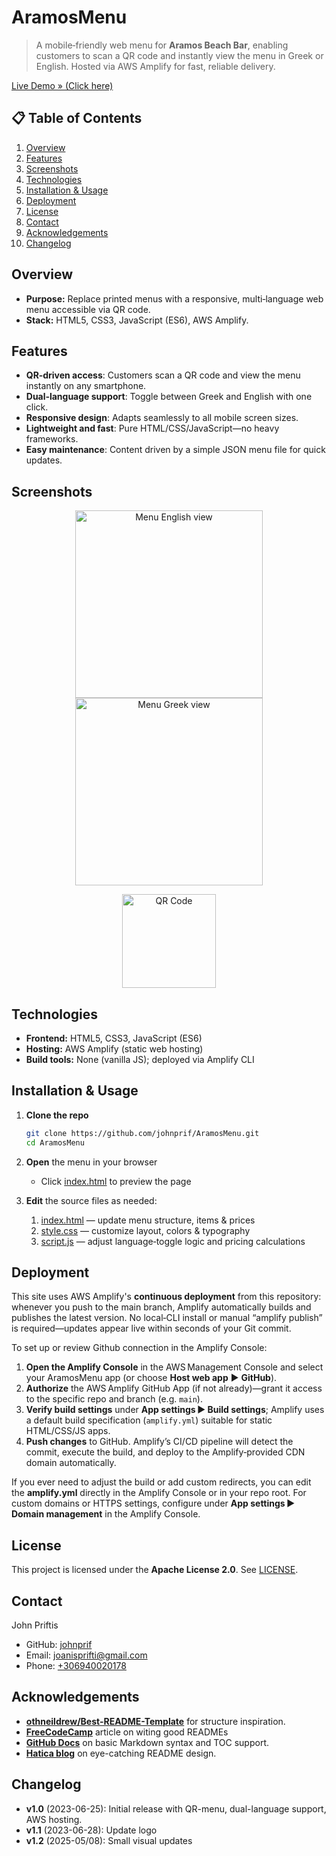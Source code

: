 # AramosMenu

> A mobile‑friendly web menu for **Aramos Beach Bar**, enabling customers to scan a QR code and instantly view the menu in Greek or English. Hosted via AWS Amplify for fast, reliable delivery. 

[Live Demo » (Click here)](https://main.demk8o6naor0f.amplifyapp.com/)

## 📋 Table of Contents

1. [Overview](#overview)  
2. [Features](#features)  
3. [Screenshots](#screenshots)  
4. [Technologies](#technologies)  
5. [Installation & Usage](#installation--usage)  
6. [Deployment](#deployment)  
7. [License](#license)  
8. [Contact](#contact)  
9. [Acknowledgements](#acknowledgements)  
10. [Changelog](#changelog)  

## Overview

- **Purpose:** Replace printed menus with a responsive, multi‑language web menu accessible via QR code.  
- **Stack:** HTML5, CSS3, JavaScript (ES6), AWS Amplify.

## Features

- **QR‑driven access**: Customers scan a QR code and view the menu instantly on any smartphone.
- **Dual‑language support**: Toggle between Greek and English with one click. 
- **Responsive design**: Adapts seamlessly to all mobile screen sizes.
- **Lightweight and fast**: Pure HTML/CSS/JavaScript—no heavy frameworks.
- **Easy maintenance**: Content driven by a simple JSON menu file for quick updates. 

## Screenshots

<p align="center">  
  <img src="https://github.com/johnprif/AramosMenu/assets/56134761/7bd8f198-1717-434b-a32a-3f7ff80747be" alt="Menu English view" width="300"/>  
  <img src="https://github.com/johnprif/AramosMenu/assets/56134761/297dc7a3-bf1d-42c1-b125-2b288101b266" alt="Menu Greek view" width="300"/>  
</p>  
<p align="center">  
  <img src="https://github.com/johnprif/AramosMenu/assets/56134761/c251b094-99d3-4d10-9257-4ee856641436" alt="QR Code" width="150"/>  
</p>

## Technologies

- **Frontend:** HTML5, CSS3, JavaScript (ES6)
- **Hosting:** AWS Amplify (static web hosting)
- **Build tools:** None (vanilla JS); deployed via Amplify CLI

<!-- ## 🚀 Getting Started

### Prerequisites

Ensure you have the following installed:  
- A modern web browser (Chrome, Safari, Firefox) :contentReference[oaicite:9]{index=9}  
- (Optional) AWS CLI & Amplify CLI configured for deployments :contentReference[oaicite:10]{index=10}   -->

## Installation & Usage

1. **Clone the repo**  
   ```bash
   git clone https://github.com/johnprif/AramosMenu.git
   cd AramosMenu

2. **Open** the menu in your browser  
   - Click [index.html](https://github.com/johnprif/AramosMenu/blob/main/index.html) to preview the page

3. **Edit** the source files as needed:  
   1. [index.html](https://github.com/johnprif/AramosMenu/blob/main/index.html) — update menu structure, items & prices
   2. [style.css](https://github.com/johnprif/AramosMenu/blob/main/style.css) — customize layout, colors & typography
   3. [script.js](https://github.com/johnprif/AramosMenu/blob/main/script.js) — adjust language‑toggle logic and pricing calculations

## Deployment
This site uses AWS Amplify's **continuous deployment** from this repository: whenever you push to the main branch, Amplify automatically builds and publishes the latest version. No local‑CLI install or manual “amplify publish” is required—updates appear live within seconds of your Git commit.

To set up or review Github connection in the Amplify Console:

1. **Open the Amplify Console** in the AWS Management Console and select your AramosMenu app (or choose **Host web app** ▶︎ **GitHub**).  
2. **Authorize** the AWS Amplify GitHub App (if not already)—grant it access to the specific repo and branch (e.g. `main`).  
3. **Verify build settings** under **App settings ▶︎ Build settings**; Amplify uses a default build specification (`amplify.yml`) suitable for static HTML/CSS/JS apps.  
4. **Push changes** to GitHub. Amplify’s CI/CD pipeline will detect the commit, execute the build, and deploy to the Amplify‑provided CDN domain automatically.

If you ever need to adjust the build or add custom redirects, you can edit the **amplify.yml** directly in the Amplify Console or in your repo root. For custom domains or HTTPS settings, configure under **App settings ▶︎ Domain management** in the Amplify Console.  

## License
This project is licensed under the **Apache License 2.0**. See [LICENSE](https://github.com/johnprif/AramosMenu/blob/main/LICENSE).

## Contact
John Priftis
- GitHub: [johnprif](https://github.com/johnprif)
- Email: [joanisprifti@gmail.com](mailto:joanisprifti@gmail.com)
- Phone: [+306940020178](tel:+306940020178)

## Acknowledgements
- **[othneildrew/Best-README-Template](https://www.hatica.io/blog/best-practices-for-github-readme/?utm_source=chatgpt.com)** for structure inspiration.
- **[FreeCodeCamp](https://github.com/Louis3797/awesome-readme-template?utm_source=chatgpt.com)** article on witing good READMEs
- **[GitHub Docs](https://docs.github.com/en/get-started/writing-on-github/getting-started-with-writing-and-formatting-on-github/basic-writing-and-formatting-syntax?utm_source=chatgpt.com)** on basic Markdown syntax and TOC support.
- **[Hatica blog](https://www.hatica.io/blog/best-practices-for-github-readme/?utm_source=chatgpt.com)** on eye-catching README design.

## Changelog
- **v1.0** (2023-06-25): Initial release with QR-menu, dual-language support, AWS hosting.
- **v1.1** (2023-06-28): Update logo
- **v1.2** (2025-05/08): Small visual updates



